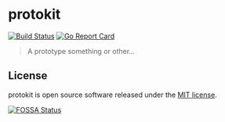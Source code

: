 # protokit

[![Build Status](https://travis-ci.org/syntaqx/protokit.svg?branch=master)](https://travis-ci.org/syntaqx/protokit)
[![Go Report Card](https://goreportcard.com/badge/github.com/syntaqx/protokit)](https://goreportcard.com/report/github.com/syntaqx/protokit)

> A prototype something or other...

## License

[MIT]: https://opensource.org/licenses/MIT

protokit is open source software released under the [MIT license][MIT].

[![FOSSA Status](https://app.fossa.io/api/projects/git%2Bgithub.com%2Fsyntaqx%2Fprotokit.svg?type=large)](https://app.fossa.io/projects/git%2Bgithub.com%2Fsyntaqx%2Fprotokit?ref=badge_large)
